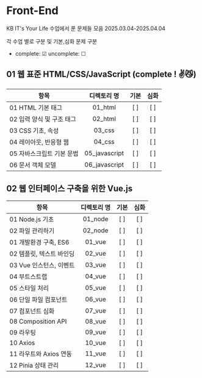 # Front-End

KB IT's Your Life 수업에서 푼 문제들 모음
2025.03.04-2025.04.04

각 수업 별로 구분 및 기본,심화 문제 구분

- complete: ☑ uncomplete: ☐

## 01 웹 표준 HTML/CSS/JavaScript (complete ! ✌😼)
| 항목 | 디렉토리 명 | 기본 | 심화 | 
|------|:----:|:----:|:----:|
| 01 HTML 기본 태그 | 01_html | [ ] | [ ] | 
| 02 입력 양식 및 구조 태그 | 02_html | [ ] | [ ] |  
| 03 CSS 기초, 속성 | 03_css | [ ] | [ ] |  
| 04 레이아웃, 반응형 웹 | 04_css | [ ] | [ ] |  
| 05 자바스크립트 기본 문법 | 05_javascript | [ ] | [ ] |  
| 06 문서 객체 모델 | 06_javascript | [ ] | [ ] | 


## 02 웹 인터페이스 구축을 위한 Vue.js

| 항목 | 디렉토리 명 | 기본 | 심화 | 
|------|:----:|:----:|:----:|
| 01 Node.js 기초 | 01_node | [ ] | [ ] |  
| 02 파일 관리하기 | 02_node | [ ] | [ ] |  
| 01 개발환경 구축, ES6 | 01_vue | [ ] | [ ] | 
| 02 템플릿, 텍스트 바인딩 | 02_vue | [ ] | [ ] | 
| 03 Vue 인스턴스, 이벤트 | 03_vue | [ ] | [ ] | 
| 04 부트스트랩 | 04_vue | [ ] | [ ] | 
| 05 스타일 처리 | 05_vue | [ ] | [ ] | 
| 06 단일 파일 컴포넌트 | 06_vue | [ ] | [ ] | 
| 07 컴포넌트 심화 | 07_vue | [ ] | [ ] |  
| 08 Composition API | 08_vue | [ ] | [ ] |  
| 09 라우팅 | 09_vue | [ ] | [ ] |  
| 10 Axios | 10_vue | [ ] | [ ] |  
| 11 라우트와 Axios 연동 | 11_vue | [ ] | [ ] |  
| 12 Pinia 상태 관리 | 12_vue | [ ] | [ ] |  
